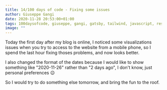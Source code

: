 ```yaml
---
title: 14/100 days of code - Fixing some issues
author: Giuseppe Gangi
date: 2020-11-28 20:53:00+01:00
tags: 100daysofcode, giuseppe, gangi, gatsby, tailwind, javascript, responsive, dates
image: ""
---
```


Today the first day after my blog is online, I noticed some visualizations issues when you try to access to the website from a mobile phone, so I spend the last hour fixing thoses problems, and now looks better.

I also changed the format of the dates because I would like to show something like "2020-11-26" rather than "2 days ago", I don't know, just personal preferences 😉

So I would try to do something else tomorrow, and bring the fun to the roof.
